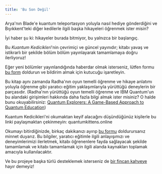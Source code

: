 ```yaml
---
title: 'Bu Son Değil'
---
```



Arya'nın Blade'e kuantum teleportasyon yoluyla nasıl hediye gönderdiğini ve Bıyıkkent'teki diğer kedilerle ilgili başka hikayeleri öğrenmek ister misin?


İyi haber şu ki: hikayeler burada bitmiyor, bu yalnızca bir başlangıç.

Bu *Kuantum Kedicikleri*'nin çevrimiçi ve güncel yayınıdır; kitabı yavaş ve istikrarlı bir şekilde bölüm bölüm yayınlayarak tamamlamaya doğru ilerliyoruz!

Eğer yeni bölümler yayınlandığında haberdar olmak isterseniz, lütfen formu [bu form](https://airtable.com/shrTIeiVZWHm2OTVw) doldurun ve bildirim almak için kutucuğu işaretleyin.

Bu kitap aynı zamanda Radha'nın oyun temelli öğrenme ve hikaye anlatımı yoluyla öğrenme gibi yaratıcı eğitim yaklaşımlarıyla yürüttüğü deneylerin bir parçasıdır. (Radha'nın yürüttüğü oyun temelli öğrenme ve IBM Quantum'un bu alandaki girişimleri hakkında daha fazla bilgi almak ister misiniz? O halde bunu okuyabilirsiniz: [Quantum Explorers: A Game-Based Approach to Quantum Education](https://medium.com/qiskit/quantum-explorers-a-game-based-approach-to-quantum-education-9b84d0a0ba46))

Kuantum Kedicikleri'ni okumaktan keyif alacağını düşündüğünüz kişilerle bu linki paylaşmaktan çekinmeyin: quantumkittens.online

Okumayı bitirdiğinizde, birkaç dakikanızı ayırıp [bu formu](https://airtable.com/shrTIeiVZWHm2OTVw) doldurursanız minnet duyarız. Bu bilgiler, yaratıcı eğitimle ilgili anlayışımızı ve deneyimlerimizi ilerletmek, kitabı öğrenenlere fayda sağlayacak şekilde tamamlamak ve kitabı tamamlamak için ilgili alanda kaynakları toplamak amacıyla kullanılacaktır.

Ve bu projeye başka türlü desteklemek isterseniz de [ bir fincan kahveye](https://ko-fi.com/quantumkittens) hayır demeyiz!
